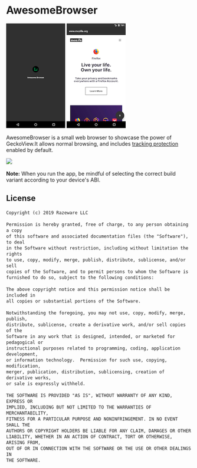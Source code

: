 # AwesomeBrowser

![](./art/result01.png)
![](./art/result02.png)

AwesomeBrowser is a small web browser to showcase the power of GeckoView.It allows normal browsing, and includes [tracking protection](https://support.mozilla.org/en-US/kb/content-blocking) enabled by default.

<img src="https://github.com/Amejia481/AwesomeBrowser/raw/master/demo.gif" height="600em" />

**Note:** When you run the app, be mindful of selecting the correct build variant according to your device's ABI.

## License

```
Copyright (c) 2019 Razeware LLC

Permission is hereby granted, free of charge, to any person obtaining a copy
of this software and associated documentation files (the "Software"), to deal
in the Software without restriction, including without limitation the rights
to use, copy, modify, merge, publish, distribute, sublicense, and/or sell
copies of the Software, and to permit persons to whom the Software is
furnished to do so, subject to the following conditions:

The above copyright notice and this permission notice shall be included in
all copies or substantial portions of the Software.

Notwithstanding the foregoing, you may not use, copy, modify, merge, publish,
distribute, sublicense, create a derivative work, and/or sell copies of the
Software in any work that is designed, intended, or marketed for pedagogical or
instructional purposes related to programming, coding, application development,
or information technology.  Permission for such use, copying, modification,
merger, publication, distribution, sublicensing, creation of derivative works,
or sale is expressly withheld.

THE SOFTWARE IS PROVIDED "AS IS", WITHOUT WARRANTY OF ANY KIND, EXPRESS OR
IMPLIED, INCLUDING BUT NOT LIMITED TO THE WARRANTIES OF MERCHANTABILITY,
FITNESS FOR A PARTICULAR PURPOSE AND NONINFRINGEMENT. IN NO EVENT SHALL THE
AUTHORS OR COPYRIGHT HOLDERS BE LIABLE FOR ANY CLAIM, DAMAGES OR OTHER
LIABILITY, WHETHER IN AN ACTION OF CONTRACT, TORT OR OTHERWISE, ARISING FROM,
OUT OF OR IN CONNECTION WITH THE SOFTWARE OR THE USE OR OTHER DEALINGS IN
THE SOFTWARE.
```
